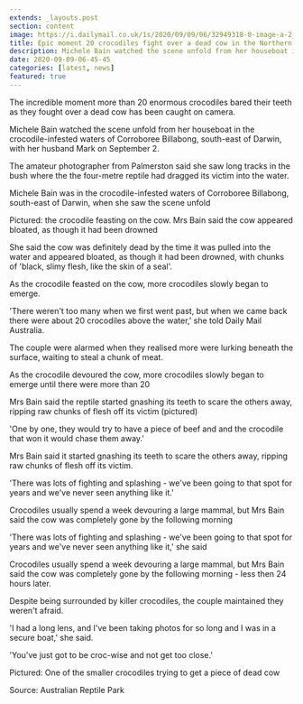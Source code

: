 ```yaml
---
extends: _layouts.post
section: content
image: https://i.dailymail.co.uk/1s/2020/09/09/06/32949318-0-image-a-2_1599629342361.jpg 
title: Epic moment 20 crocodiles fight over a dead cow in the Northern Territory  
description: Michele Bain watched the scene unfold from her houseboat in the crocodile-infested waters of Corroboree Billabong, south-east of Darwin, with her husband Mark on September 2. 
date: 2020-09-09-06-45-45 
categories: [latest, news] 
featured: true 
--- 
```

The incredible moment more than 20 enormous crocodiles bared their teeth as they fought over a dead cow has been caught on camera.

Michele Bain watched the scene unfold from her houseboat in the crocodile-infested waters of Corroboree Billabong, south-east of Darwin, with her husband Mark on September 2.

The amateur photographer from Palmerston said she saw long tracks in the bush where the the four-metre reptile had dragged its victim into the water.

Michele Bain was in the crocodile-infested waters of Corroboree Billabong, south-east of Darwin, when she saw the scene unfold

Pictured: the crocodile feasting on the cow. Mrs Bain said the cow appeared bloated, as though it had been drowned

She said the cow was definitely dead by the time it was pulled into the water and appeared bloated, as though it had been drowned, with chunks of 'black, slimy flesh, like the skin of a seal'.

As the crocodile feasted on the cow, more crocodiles slowly began to emerge.

'There weren't too many when we first went past, but when we came back there were about 20 crocodiles above the water,' she told Daily Mail Australia.

The couple were alarmed when they realised more were lurking beneath the surface, waiting to steal a chunk of meat. 

As the crocodile devoured the cow, more crocodiles slowly began to emerge until there were more than 20

Mrs Bain said the reptile started gnashing its teeth to scare the others away, ripping raw chunks of flesh off its victim (pictured)

'One by one, they would try to have a piece of beef and and the crocodile that won it would chase them away.' 

Mrs Bain said it started gnashing its teeth to scare the others away, ripping raw chunks of flesh off its victim.  

'There was lots of fighting and splashing - we've been going to that spot for years and we've never seen anything like it.'

Crocodiles usually spend a week devouring a large mammal, but Mrs Bain said the cow was completely gone by the following morning

'There was lots of fighting and splashing - we've been going to that spot for years and we've never seen anything like it,' she said

Crocodiles usually spend a week devouring a large mammal, but Mrs Bain said the cow was completely gone by the following morning - less then 24 hours later.

Despite being surrounded by killer crocodiles, the couple maintained they weren't afraid. 

'I had a long lens, and I've been taking photos for so long and I was in a secure boat,' she said.

'You've just got to be croc-wise and not get too close.' 

Pictured: One of the smaller crocodiles trying to get a piece of dead cow

Source: Australian Reptile Park

